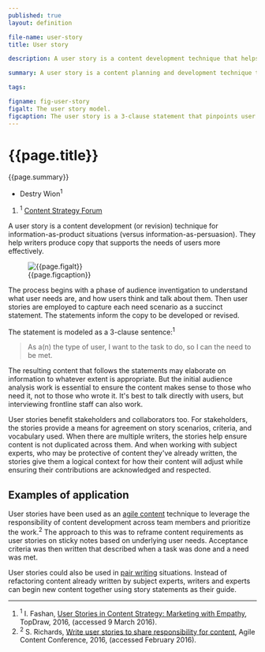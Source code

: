 ```yaml
---
published: true
layout: definition

file-name: user-story
title: User story

description: A user story is a content development technique that helps writers produce copy in relation to user needs.

summary: A user story is a content planning and development technique that helps writers focus on the scenarios and criteria of user needs, which in turn informs how to write content that fulfulls those needs. The model also helps ensure stakeholder alignment on scenearios and criteria, as well benefits collaborative writing situations.

tags:

figname: fig-user-story
figalt: The user story model.
figcaption: The user story is a 3-clause statement that pinpoints user type, task, and need fulfilled.
---
```


<h1 class="term-title">{{page.title}}</h1>

<p class="summary">{{page.summary}}</p>

<section class="contributors">
	<ul class="authors nomark">
		<li>Destry Wion<sup>1</sup></li>
	</ul>
	<ol class="affiliations nomark">
		<li><sup>1</sup> <a href="https://csf.community">Content Strategy Forum</a></li>
	</ol>
</section>

<!-- PRIMARY PARAGRAPH(S) OF DEFINITION -->

A user story is a content development (or revision) technique for information-as-product situations (versus information-as-persuasion). They help writers produce copy that supports the needs of users more effectively.

<figure><img alt="{{page.figalt}}" src="{% include domain.html %}/csf-glossary/assets/images/{{page.figname}}.png">
	<figcaption>{{page.figcaption}}</figcaption>
</figure>

The process begins with a phase of audience inventigation to understand what user needs are, and how users think and talk about them. Then user stories are employed to capture each need scenario as a succinct statement. The statements inform the copy to be developed or revised. 

The statement is modeled as a 3-clause sentence:<sup class="ref">1</sup> 

<blockquote>
	As a(n) <span class="underline placeholder">the type of user</span>, I want to <span class="underline placeholder">the task to do</span>, so I can <span class="underline placeholder">the need to be met</span>.
</blockquote> 
	
The resulting content that follows the statements may elaborate on information to whatever extent is appropriate. But the initial audience analysis work is essential to ensure the content makes sense to those who need it, not to those who wrote it. It's best to talk directly with users, but interviewing frontline staff can also work.

User stories benefit stakeholders and collaborators too. For stakeholders, the stories provide a means for agreement on story scenarios, criteria, and vocabulary used. When there are multiple writers, the stories help ensure content is not duplicated across them. And when working with subject experts, who may be protective of content they've already written, the stories give them a logical context for how their content will adjust while ensuring their contributions are acknowledged and respected.

## Examples of application

User stories have been used as an [agile content](agile-content.html) technique to leverage the responsibility of content development across team members and prioritize the work.<sup class="ref">2</sup> The approach to this was to reframe content requirements as user stories on sticky notes based on underlying user needs. Acceptance criteria was then written that described when a task was done and a need was met.

User stories could also be used in [pair writing](pair-writing.html) situations. Instead of refactoring content already written by subject experts, writers and experts can begin new content together using story statements as their guide. 

<hr class="footnotes">

<ol class="references nomark">
	<li><sup>1</sup>
		I. Fashan, <a href="https://www.topdraw.com/blog/user-stories-in-content-strategy-marketing-with-empathy/">User Stories in Content Strategy: Marketing with Empathy</a>, TopDraw, 2016, (accessed 9 March 2016).
	</li>
	<li><sup>2</sup>
		S. Richards, <a href="https://2016.agilecontentconf.com/richards">Write user stories to share responsibility for content</a>, Agile Content Conference, 2016, (accessed February 2016).
	</li>
</ol>
 
